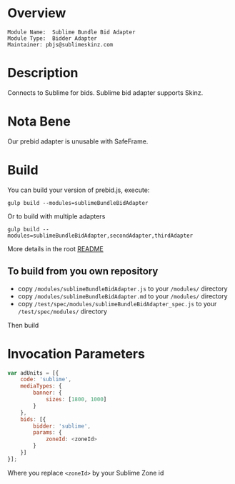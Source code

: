 # Overview

```
Module Name:  Sublime Bundle Bid Adapter
Module Type:  Bidder Adapter
Maintainer: pbjs@sublimeskinz.com
```

# Description

Connects to Sublime for bids.
Sublime bid adapter supports Skinz.

# Nota Bene

Our prebid adapter is unusable with SafeFrame.

# Build

You can build your version of prebid.js, execute:

```shell
gulp build --modules=sublimeBundleBidAdapter
```

Or to build with multiple adapters

```shell
gulp build --modules=sublimeBundleBidAdapter,secondAdapter,thirdAdapter
```

More details in the root [README](../README.md#Build)

## To build from you own repository

- copy `/modules/sublimeBundleBidAdapter.js` to your `/modules/` directory
- copy `/modules/sublimeBundleBidAdapter.md` to your `/modules/` directory
- copy `/test/spec/modules/sublimeBundleBidAdapter_spec.js` to your `/test/spec/modules/` directory

Then build


# Invocation Parameters

```js
var adUnits = [{
    code: 'sublime',
    mediaTypes: {
        banner: {
            sizes: [1800, 1000]
        }
    },
    bids: [{
        bidder: 'sublime',
        params: {
            zoneId: <zoneId>
        }
    }]
}];
```

Where you replace `<zoneId>` by your Sublime Zone id
